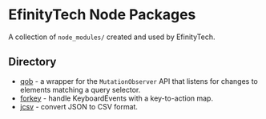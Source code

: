 # EfinityTech Node Packages
A collection of `node_modules/` created and used by EfinityTech.

## Directory
 - [qob](https://github.com/efinitytech/node-packages/tree/master/qob) - a wrapper for the `MutationObserver` API that listens for changes to elements matching a query selector.
 - [forkey](https://github.com/efinitytech/node-packages/tree/master/forkey) - handle KeyboardEvents with a key-to-action map.
 - [jcsv](https://github.com/efinitytech/node-packages/tree/master/jcsv) - convert JSON to CSV format.